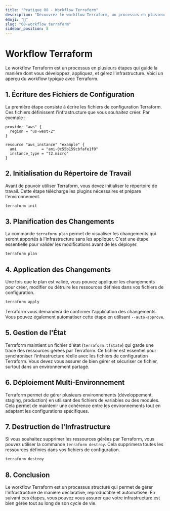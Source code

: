 ```yaml
---
title: "Pratique 08 - Workflow Terraform"
description: "Découvrez le workflow Terraform, un processus en plusieurs étapes qui guide la manière dont vous développez, appliquez, et gérez l'infrastructure."
emoji: "🚀"
slug: "08-workflow_terraform"
sidebar_position: 8
---
```


# Workflow Terraform

Le workflow Terraform est un processus en plusieurs étapes qui guide la manière dont vous développez, appliquez, et gérez l'infrastructure. Voici un aperçu du workflow typique avec Terraform.

## 1. Écriture des Fichiers de Configuration

La première étape consiste à écrire les fichiers de configuration Terraform. Ces fichiers définissent l'infrastructure que vous souhaitez créer. Par exemple :

```hcl
provider "aws" {
  region = "us-west-2"
}

resource "aws_instance" "example" {
  ami           = "ami-0c55b159cbfafe1f0"
  instance_type = "t2.micro"
}
```

## 2. Initialisation du Répertoire de Travail

Avant de pouvoir utiliser Terraform, vous devez initialiser le répertoire de travail. Cette étape télécharge les plugins nécessaires et prépare l'environnement.

```bash
terraform init
```

## 3. Planification des Changements

La commande `terraform plan` permet de visualiser les changements qui seront apportés à l'infrastructure sans les appliquer. C'est une étape essentielle pour valider les modifications avant de les déployer.

```bash
terraform plan
```

## 4. Application des Changements

Une fois que le plan est validé, vous pouvez appliquer les changements pour créer, modifier ou détruire les ressources définies dans vos fichiers de configuration.

```bash
terraform apply
```

Terraform vous demandera de confirmer l'application des changements. Vous pouvez également automatiser cette étape en utilisant `--auto-approve`.

## 5. Gestion de l'État

Terraform maintient un fichier d'état (`terraform.tfstate`) qui garde une trace des ressources gérées par Terraform. Ce fichier est essentiel pour synchroniser l'infrastructure réelle avec les fichiers de configuration Terraform. Vous devez vous assurer de bien gérer et sécuriser ce fichier, surtout dans un environnement partagé.

## 6. Déploiement Multi-Environnement

Terraform permet de gérer plusieurs environnements (développement, staging, production) en utilisant des fichiers de variables ou des modules. Cela permet de maintenir une cohérence entre les environnements tout en adaptant les configurations spécifiques.

## 7. Destruction de l'Infrastructure

Si vous souhaitez supprimer les ressources gérées par Terraform, vous pouvez utiliser la commande `terraform destroy`. Cela supprimera toutes les ressources définies dans vos fichiers de configuration.

```bash
terraform destroy
```

## 8. Conclusion

Le workflow Terraform est un processus structuré qui permet de gérer l'infrastructure de manière déclarative, reproductible et automatisée. En suivant ces étapes, vous pouvez vous assurer que votre infrastructure est bien gérée tout au long de son cycle de vie.
